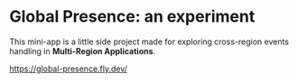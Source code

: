 # Global Presence: an experiment

This mini-app is a little side project made for exploring cross-region events handling in **Multi-Region Applications**.

https://global-presence.fly.dev/

